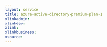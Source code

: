 ```yaml
---
layout: service
title: azure-active-directory-premium-plan-1
xlinkadmin: 
xlinkdev: 
xlink: 
xlinkbusiness: 
xsource: 
---
```

